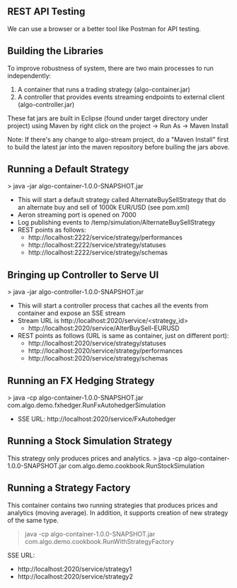 <h2>REST API Testing</h2>
We can use a browser or a better tool like Postman for API testing.

<h2>Building the Libraries</h2>

To improve robustness of system, there are two main processes to run independently:
1. A container that runs a trading strategy (algo-container.jar)
2. A controller that provides events streaming endpoints to external client (algo-controller.jar)

These fat jars are built in Eclipse (found under target directory under project) using Maven by right click on the project -> Run As -> Maven Install

Note: If there's any change to algo-stream project, do a "Maven Install" first to build the latest jar into the maven repository before builing the jars above.

<h2>Running a Default Strategy</h2>
> java -jar algo-container-1.0.0-SNAPSHOT.jar

 * This will start a default strategy called AlternateBuySellStrategy that do an alternate buy and sell of 1000k EUR/USD (see pom.xml)
 * Aeron streaming port is opened on 7000
 * Log publishing events to /temp/simulation/AlternateBuySellStrategy
 * REST points as follows:
      * http://localhost:2222/service/strategy/performances
      * http://localhost:2222/service/strategy/statuses
      * http://localhost:2222/service/strategy/schemas

<h2>Bringing up Controller to Serve UI</h2>
> java -jar algo-controller-1.0.0-SNAPSHOT.jar

 * This will start a controller process that caches all the events from container and expose an SSE stream
 * Stream URL is http://localhost:2020/service/<strategy_id>
     * http://localhost:2020/service/AlterBuySell-EURUSD
 * REST points as follows (URL is same as container, just on different port):
     * http://localhost:2020/service/strategy/statuses
     * http://localhost:2020/service/strategy/performances
     * http://localhost:2020/service/strategy/schemas


<h2>Running an FX Hedging Strategy</h2>
> java -cp algo-container-1.0.0-SNAPSHOT.jar com.algo.demo.fxhedger.RunFxAutohedgerSimulation

  * SSE URL: http://localhost:2020/service/FxAutohedger


<h2>Running a Stock Simulation Strategy</h2>
This strategy only produces prices and analytics.
> java -cp algo-container-1.0.0-SNAPSHOT.jar com.algo.demo.cookbook.RunStockSimulation


<h2>Running a Strategy Factory</h2>
This container contains two running strategies that produces prices and analytics (moving average). In addition, it supports creation of new strategy of the same type. 

> java -cp algo-container-1.0.0-SNAPSHOT.jar com.algo.demo.cookbook.RunWithStrategyFactory

SSE URL:
  * http://localhost:2020/service/strategy1
  * http://localhost:2020/service/strategy2
